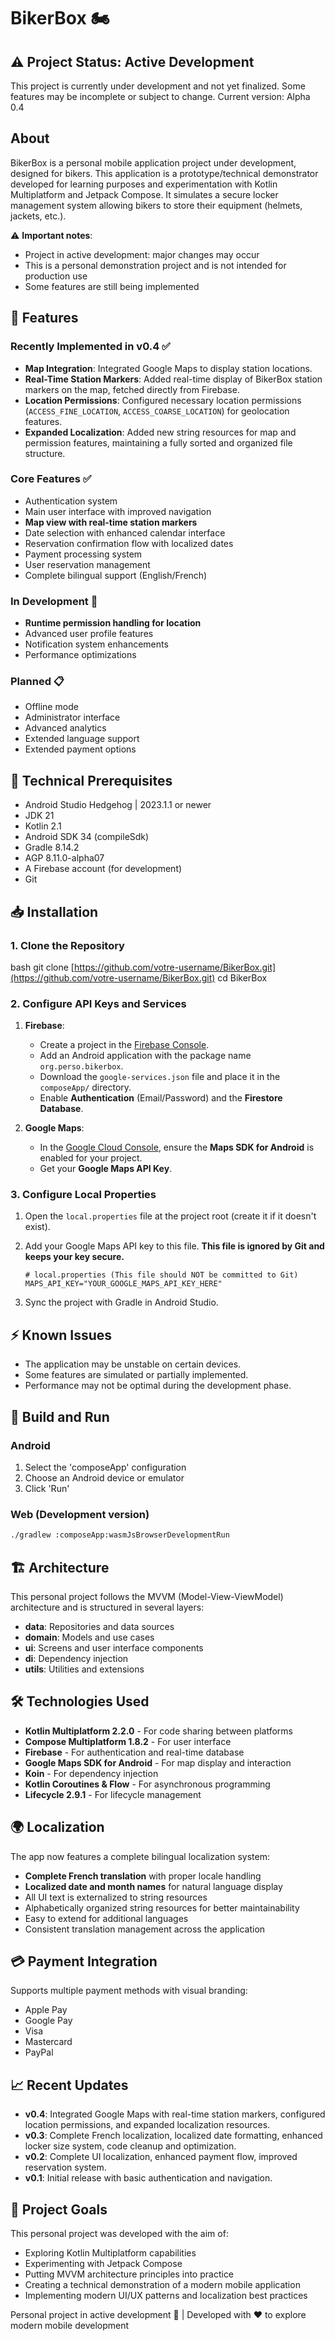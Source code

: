 # BikerBox 🏍

## ⚠️ Project Status: Active Development
This project is currently under development and not yet finalized. Some features may be incomplete or subject to change.
Current version: Alpha 0.4

## About
BikerBox is a personal mobile application project under development, designed for bikers. This application is a prototype/technical demonstrator developed for learning purposes and experimentation with Kotlin Multiplatform and Jetpack Compose. It simulates a secure locker management system allowing bikers to store their equipment (helmets, jackets, etc.).

⚠️ **Important notes**:
- Project in active development: major changes may occur
- This is a personal demonstration project and is not intended for production use
- Some features are still being implemented

## 🌟 Features

### Recently Implemented in v0.4 ✅
- **Map Integration**: Integrated Google Maps to display station locations.
- **Real-Time Station Markers**: Added real-time display of BikerBox station markers on the map, fetched directly from Firebase.
- **Location Permissions**: Configured necessary location permissions (`ACCESS_FINE_LOCATION`, `ACCESS_COARSE_LOCATION`) for geolocation features.
- **Expanded Localization**: Added new string resources for map and permission features, maintaining a fully sorted and organized file structure.

### Core Features ✅
- Authentication system
- Main user interface with improved navigation
- **Map view with real-time station markers**
- Date selection with enhanced calendar interface
- Reservation confirmation flow with localized dates
- Payment processing system
- User reservation management
- Complete bilingual support (English/French)

### In Development 🚧
- **Runtime permission handling for location**
- Advanced user profile features
- Notification system enhancements
- Performance optimizations

### Planned 📋
- Offline mode
- Administrator interface
- Advanced analytics
- Extended language support
- Extended payment options

## 🔧 Technical Prerequisites

- Android Studio Hedgehog | 2023.1.1 or newer
- JDK 21
- Kotlin 2.1
- Android SDK 34 (compileSdk)
- Gradle 8.14.2
- AGP 8.11.0-alpha07
- A Firebase account (for development)
- Git

## 📥 Installation

### 1. Clone the Repository

bash git clone [https://github.com/votre-username/BikerBox.git](https://github.com/votre-username/BikerBox.git) cd BikerBox

### 2. Configure API Keys and Services

1.  **Firebase**:
    *   Create a project in the [Firebase Console](https://console.firebase.google.com/).
    *   Add an Android application with the package name `org.perso.bikerbox`.
    *   Download the `google-services.json` file and place it in the `composeApp/` directory.
    *   Enable **Authentication** (Email/Password) and the **Firestore Database**.

2.  **Google Maps**:
    *   In the [Google Cloud Console](https://console.cloud.google.com/), ensure the **Maps SDK for Android** is enabled for your project.
    *   Get your **Google Maps API Key**.

### 3. Configure Local Properties

1.  Open the `local.properties` file at the project root (create it if it doesn't exist).
2.  Add your Google Maps API key to this file. **This file is ignored by Git and keeps your key secure.**

    ```properties
    # local.properties (This file should NOT be committed to Git)
    MAPS_API_KEY="YOUR_GOOGLE_MAPS_API_KEY_HERE"
    ```

3.  Sync the project with Gradle in Android Studio.

## ⚡ Known Issues
- The application may be unstable on certain devices.
- Some features are simulated or partially implemented.
- Performance may not be optimal during the development phase.

## 🚀 Build and Run
### Android
1. Select the 'composeApp' configuration
2. Choose an Android device or emulator
3. Click 'Run'

### Web (Development version)
``` bash
./gradlew :composeApp:wasmJsBrowserDevelopmentRun
```
## 🏗 Architecture
This personal project follows the MVVM (Model-View-ViewModel) architecture and is structured in several layers:
- **data**: Repositories and data sources
- **domain**: Models and use cases
- **ui**: Screens and user interface components
- **di**: Dependency injection
- **utils**: Utilities and extensions

## 🛠 Technologies Used
- **Kotlin Multiplatform 2.2.0** - For code sharing between platforms
- **Compose Multiplatform 1.8.2** - For user interface
- **Firebase** - For authentication and real-time database
- **Google Maps SDK for Android** - For map display and interaction
- **Koin** - For dependency injection
- **Kotlin Coroutines & Flow** - For asynchronous programming
- **Lifecycle 2.9.1** - For lifecycle management

## 🌍 Localization
The app now features a complete bilingual localization system:
- **Complete French translation** with proper locale handling
- **Localized date and month names** for natural language display
- All UI text is externalized to string resources
- Alphabetically organized string resources for better maintainability
- Easy to extend for additional languages
- Consistent translation management across the application

## 💳 Payment Integration
Supports multiple payment methods with visual branding:
- Apple Pay
- Google Pay
- Visa
- Mastercard
- PayPal

## 📈 Recent Updates
- **v0.4**: Integrated Google Maps with real-time station markers, configured location permissions, and expanded localization resources.
- **v0.3**: Complete French localization, localized date formatting, enhanced locker size system, code cleanup and optimization.
- **v0.2**: Complete UI localization, enhanced payment flow, improved reservation system.
- **v0.1**: Initial release with basic authentication and navigation.

## 🎯 Project Goals
This personal project was developed with the aim of:
- Exploring Kotlin Multiplatform capabilities
- Experimenting with Jetpack Compose
- Putting MVVM architecture principles into practice
- Creating a technical demonstration of a modern mobile application
- Implementing modern UI/UX patterns and localization best practices

Personal project in active development 🚧 | Developed with ❤️ to explore modern mobile development
